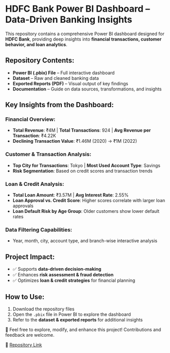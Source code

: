 # HDFC Bank Power BI Dashboard – Data-Driven Banking Insights

This repository contains a comprehensive Power BI dashboard designed for **HDFC Bank**, providing deep insights into **financial transactions, customer behavior, and loan analytics**.

## Repository Contents:
- **Power BI (.pbix) File** – Full interactive dashboard
- **Dataset** – Raw and cleaned banking data
- **Exported Reports (PDF)** – Visual output of key findings
- **Documentation** – Guide on data sources, transformations, and insights

## Key Insights from the Dashboard:
### Financial Overview:
- **Total Revenue**: ₹4M | **Total Transactions**: 924 | **Avg Revenue per Transaction**: ₹4.22K
- **Declining Transaction Value**: ₹1.46M (2020) → ₹1M (2022)

### Customer & Transaction Analysis:
- **Top City for Transactions**: Tokyo | **Most Used Account Type**: Savings
- **Risk Segmentation**: Based on credit scores and transaction trends

### Loan & Credit Analysis:
- **Total Loan Amount**: ₹3.57M | **Avg Interest Rate**: 2.55%
- **Loan Approval vs. Credit Score**: Higher scores correlate with larger loan approvals
- **Loan Default Risk by Age Group**: Older customers show lower default rates

### Data Filtering Capabilities:
- Year, month, city, account type, and branch-wise interactive analysis

## Project Impact:
- ✅ Supports **data-driven decision-making**
- ✅ Enhances **risk assessment & fraud detection**
- ✅ Optimizes **loan & credit strategies** for financial planning

## How to Use:
1. Download the repository files
2. Open the `.pbix` file in Power BI to explore the dashboard
3. Refer to the **dataset & exported reports** for additional insights

📌 Feel free to explore, modify, and enhance this project! Contributions and feedback are welcome.

🔗 [Repository Link](https://github.com/preranavichare01/HDFC-Bank-Power-BI-Dashboard)
